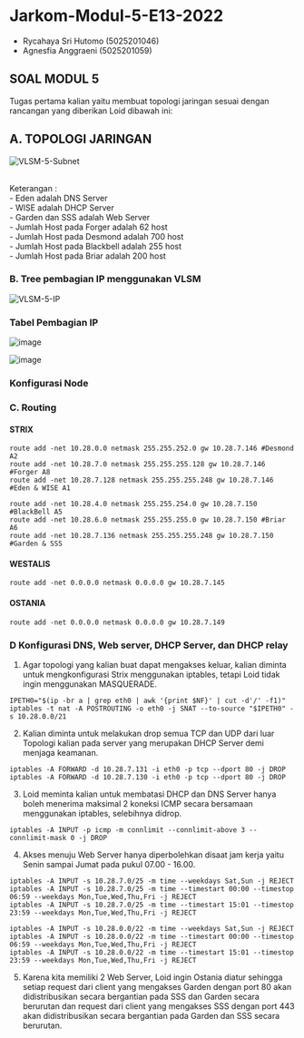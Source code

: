 # Jarkom-Modul-5-E13-2022
- Rycahaya Sri Hutomo (5025201046)
- Agnesfia Anggraeni (5025201059)

## SOAL MODUL 5
Tugas pertama kalian yaitu membuat topologi jaringan sesuai dengan rancangan yang diberikan Loid dibawah ini:

## A. TOPOLOGI JARINGAN
![VLSM-5-Subnet](https://user-images.githubusercontent.com/94664966/205910144-a64507df-0566-41d6-b09e-5e9262436a26.png)

<br>
Keterangan :	<br>
- Eden adalah DNS Server<br>
- WISE adalah DHCP Server<br>
- Garden dan SSS adalah Web Server<br>
- Jumlah Host pada Forger adalah 62 host<br>
- Jumlah Host pada Desmond adalah 700 host<br>
- Jumlah Host pada Blackbell adalah 255 host<br>
- Jumlah Host pada Briar adalah 200 host<br>

### B. Tree pembagian IP menggunakan VLSM
![VLSM-5-IP](https://user-images.githubusercontent.com/94664966/205911325-779c5c8c-8934-4ad6-8dd7-7ba8153d528c.png)
<br>

### Tabel Pembagian IP
![image](https://user-images.githubusercontent.com/94664966/205911587-301b04e2-3f01-46a7-a1db-459a1d2adbb0.png)

![image](https://user-images.githubusercontent.com/94664966/205911729-ffc0483b-d647-4443-89d2-431de6c913c0.png)


### Konfigurasi Node

### C. Routing
#### STRIX
```
route add -net 10.28.0.0 netmask 255.255.252.0 gw 10.28.7.146 #Desmond A2
route add -net 10.28.7.0 netmask 255.255.255.128 gw 10.28.7.146 #Forger A8
route add -net 10.28.7.128 netmask 255.255.255.248 gw 10.28.7.146 #Eden & WISE A1

route add -net 10.28.4.0 netmask 255.255.254.0 gw 10.28.7.150 #BlackBell A5
route add -net 10.28.6.0 netmask 255.255.255.0 gw 10.28.7.150 #Briar A6
route add -net 10.28.7.136 netmask 255.255.255.248 gw 10.28.7.150 #Garden & SSS
```

#### WESTALIS
```
route add -net 0.0.0.0 netmask 0.0.0.0 gw 10.28.7.145
```

#### OSTANIA
```
route add -net 0.0.0.0 netmask 0.0.0.0 gw 10.28.7.149
```

### D Konfigurasi DNS, Web server, DHCP Server, dan DHCP relay

1. Agar topologi yang kalian buat dapat mengakses keluar, kalian diminta untuk mengkonfigurasi Strix menggunakan iptables, tetapi Loid tidak ingin menggunakan MASQUERADE.
```
IPETH0="$(ip -br a | grep eth0 | awk '{print $NF}' | cut -d'/' -f1)"
iptables -t nat -A POSTROUTING -o eth0 -j SNAT --to-source "$IPETH0" -s 10.28.0.0/21
```
2. Kalian diminta untuk melakukan drop semua TCP dan UDP dari luar Topologi kalian pada server yang merupakan DHCP Server demi menjaga keamanan.
```
iptables -A FORWARD -d 10.28.7.131 -i eth0 -p tcp --dport 80 -j DROP
iptables -A FORWARD -d 10.28.7.130 -i eth0 -p tcp --dport 80 -j DROP
```
3. Loid meminta kalian untuk membatasi DHCP dan DNS Server hanya boleh menerima maksimal 2 koneksi ICMP secara bersamaan menggunakan iptables, selebihnya didrop.
```
iptables -A INPUT -p icmp -m connlimit --connlimit-above 3 --connlimit-mask 0 -j DROP
```
4. Akses menuju Web Server hanya diperbolehkan disaat jam kerja yaitu Senin sampai Jumat pada pukul 07.00 - 16.00.
```
iptables -A INPUT -s 10.28.7.0/25 -m time --weekdays Sat,Sun -j REJECT
iptables -A INPUT -s 10.28.7.0/25 -m time --timestart 00:00 --timestop 06:59 --weekdays Mon,Tue,Wed,Thu,Fri -j REJECT
iptables -A INPUT -s 10.28.7.0/25 -m time --timestart 15:01 --timestop 23:59 --weekdays Mon,Tue,Wed,Thu,Fri -j REJECT
```
```
iptables -A INPUT -s 10.28.0.0/22 -m time --weekdays Sat,Sun -j REJECT
iptables -A INPUT -s 10.28.0.0/22 -m time --timestart 00:00 --timestop 06:59 --weekdays Mon,Tue,Wed,Thu,Fri -j REJECT
iptables -A INPUT -s 10.28.0.0/22 -m time --timestart 15:01 --timestop 23:59 --weekdays Mon,Tue,Wed,Thu,Fri -j REJECT
```
5. Karena kita memiliki 2 Web Server, Loid ingin Ostania diatur sehingga setiap request dari client yang mengakses Garden dengan port 80 akan didistribusikan secara bergantian pada SSS dan Garden secara berurutan dan request dari client yang mengakses SSS dengan port 443 akan didistribusikan secara bergantian pada Garden dan SSS secara berurutan.
```
